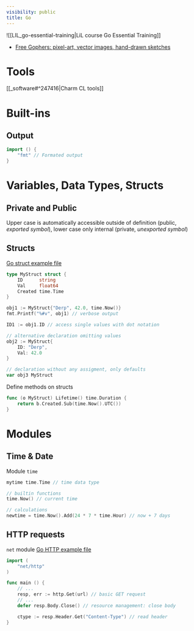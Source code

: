 ```yaml
---
visibility: public
title: Go
---
```

![[LIL_go-essential-training|LiL course Go Essential Training]]

- [Free Gophers: pixel-art, vector images, hand-drawn sketches](https://github.com/egonelbre/gophers)

# Tools

[[_software#^247416|Charm CL tools]]

# Built-ins

## Output

```go
import () {
    "fmt" // Formated output
}
```

# Variables, Data Types, Structs

## Private and Public

Upper case is automatically accessible outside of definition (public, *exported symbol*), lower case only internal (private, *unexported symbol*)

## Structs

[Go struct example file](file://.snippets/go/struct.go)

```go
type MyStruct struct {
    ID      string
    Val     float64
    Created time.Time
}

obj1 := MyStruct{"Derp", 42.0, time.Now()}
fmt.Printf("%#v", obj1) // verbose output

ID1 := obj1.ID // access single values with dot notation

// alternative declaration omitting values
obj2 := MyStruct{
    ID: "Derp",
    Val: 42.0
}

// declaration without any assigment, only defaults
var obj3 MyStruct
```

Define methods on structs

```go
func (o MyStruct) Lifetime() time.Duration {
    return b.Created.Sub(time.Now().UTC())
}
```

# Modules

## Time & Date

Module `time`

```go
mytime time.Time // time data type

// builtin functions
time.Now() // current time

// calculations
newtime = time.Now().Add(24 * 7 * time.Hour) // now + 7 days
```

## HTTP requests

`net` module
[Go HTTP example file](file://.snippets/go/http.go)

```go
import (
    "net/http"
)

func main () {
    // ...
    resp, err := http.Get(url) // basic GET request
    // ...
    defer resp.Body.Close() // resource management: close body

    ctype := resp.Header.Get("Content-Type") // read header
}
```
